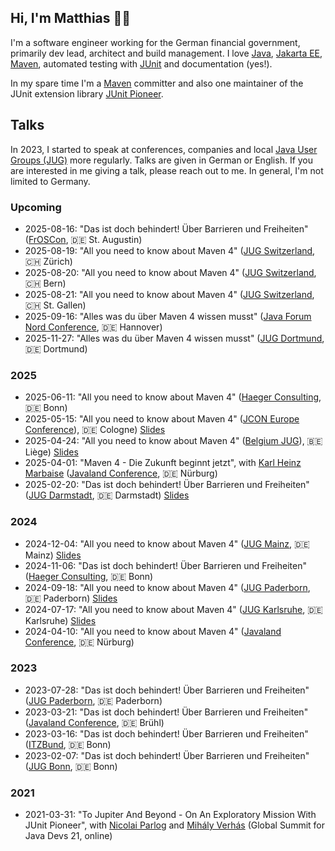 ## Hi, I'm Matthias 👨‍💻

I'm a software engineer working for the German financial government, primarily dev lead, architect and build management.
I love [Java](https://www.java.com/), [Jakarta EE](https://jakarta.ee/), [Maven](https://maven.apache.org/), automated testing with [JUnit](https://junit.org/junit5/) and documentation (yes!).

In my spare time I'm a [Maven](https://maven.apache.org/) committer and also one maintainer of the JUnit extension library [JUnit Pioneer](https://junit-pioneer.org/).

## Talks
In 2023, I started to speak at conferences, companies and local [Java User Groups (JUG)](https://dev.java/community/jugs/) more regularly.
Talks are given in German or English.
If you are interested in me giving a talk, please reach out to me.
In general, I'm not limited to Germany.


### Upcoming

* 2025-08-16: "Das ist doch behindert! Über Barrieren und Freiheiten" ([FrOSCon](https://froscon.org/), 🇩🇪 St. Augustin)
* 2025-08-19: "All you need to know about Maven 4" ([JUG Switzerland](https://www.jug.ch/), 🇨🇭 Zürich)
* 2025-08-20: "All you need to know about Maven 4" ([JUG Switzerland](https://www.jug.ch/), 🇨🇭 Bern)
* 2025-08-21: "All you need to know about Maven 4" ([JUG Switzerland](https://www.jug.ch/), 🇨🇭 St. Gallen)
* 2025-09-16: "Alles was du über Maven 4 wissen musst" ([Java Forum Nord Conference](https://javaforumnord.de/), 🇩🇪 Hannover)
* 2025-11-27: "Alles was du über Maven 4 wissen musst" ([JUG Dortmund](https://www.meetup.com/de-DE/jug-dortmund/), 🇩🇪 Dortmund)

### 2025

* 2025-06-11: "All you need to know about Maven 4" ([Haeger Consulting](https://www.haeger-consulting.de/), 🇩🇪 Bonn)
* 2025-05-15: "All you need to know about Maven 4" ([JCON Europe Conference](https://2025.europe.jcon.one/)), 🇩🇪 Cologne) [Slides](https://speakerdeck.com/runningjava/all-you-need-to-know-about-maven-4-at-jcon-2025-2025-05-15)
* 2025-04-24: "All you need to know about Maven 4" ([Belgium JUG](https://www.meetup.com/belgian-java-user-group/)), 🇧🇪 Liège) [Slides](https://speakerdeck.com/runningjava/all-you-need-to-know-about-maven-4-at-belgium-jug)
* 2025-04-01: "Maven 4 - Die Zukunft beginnt jetzt", with [Karl Heinz Marbaise](https://github.com/khmarbaise) ([Javaland Conference](https://www.javaland.eu/), 🇩🇪 Nürburg) 
* 2025-02-20: "Das ist doch behindert! Über Barrieren und Freiheiten" ([JUG Darmstadt](https://www.jug-da.de/), 🇩🇪 Darmstadt) [Slides](https://speakerdeck.com/runningjava/das-ist-doch-behindert-uber-barrieren-und-freiheiten)

### 2024

* 2024-12-04: "All you need to know about Maven 4" ([JUG Mainz](https://www.jug-mz.de/), 🇩🇪 Mainz) [Slides](https://speakerdeck.com/runningjava/all-you-need-to-know-about-maven-4-at-jug-mainz-2024-12-04)
* 2024-11-06: "Das ist doch behindert! Über Barrieren und Freiheiten" ([Haeger Consulting](https://www.haeger-consulting.de/), 🇩🇪 Bonn)
* 2024-09-18: "All you need to know about Maven 4" ([JUG Paderborn](https://jug-pb.gitlab.io/), 🇩🇪 Paderborn) [Slides](https://speakerdeck.com/runningjava/all-you-need-to-know-about-maven-4-at-jug-paderborn-2024-09-18)
* 2024-07-17: "All you need to know about Maven 4" ([JUG Karlsruhe](https://jug-karlsruhe.de/), 🇩🇪 Karlsruhe) [Slides](https://speakerdeck.com/runningjava/all-you-need-to-know-about-maven-4-at-jug-karlsruhe-2024-07-17)
* 2024-04-10: "All you need to know about Maven 4" ([Javaland Conference](https://www.javaland.eu/), 🇩🇪 Nürburg)

### 2023

* 2023-07-28: "Das ist doch behindert! Über Barrieren und Freiheiten" ([JUG Paderborn](https://jug-pb.gitlab.io/), 🇩🇪 Paderborn)
* 2023-03-21: "Das ist doch behindert! Über Barrieren und Freiheiten" ([Javaland Conference](https://www.javaland.eu/), 🇩🇪 Brühl)
* 2023-03-16: "Das ist doch behindert! Über Barrieren und Freiheiten" ([ITZBund](https://www.itzbund.de/), 🇩🇪 Bonn)
* 2023-02-07: "Das ist doch behindert! Über Barrieren und Freiheiten" ([JUG Bonn](https://www.meetup.com/de-DE/jug-bonn/), 🇩🇪 Bonn)

### 2021

* 2021-03-31: "To Jupiter And Beyond - On An Exploratory Mission With JUnit Pioneer", with [Nicolai Parlog](https://nipafx.dev/) and [Mihály Verhás](https://github.com/Michael1993) (Global Summit for Java Devs 21, online) 
